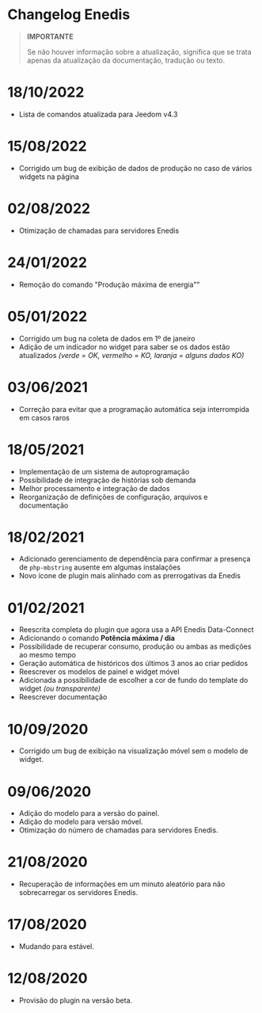 # Changelog Enedis

>**IMPORTANTE**
>
>Se não houver informação sobre a atualização, significa que se trata apenas da atualização da documentação, tradução ou texto.

# 18/10/2022

- Lista de comandos atualizada para Jeedom v4.3

# 15/08/2022

- Corrigido um bug de exibição de dados de produção no caso de vários widgets na página

# 02/08/2022

- Otimização de chamadas para servidores Enedis

# 24/01/2022

- Remoção do comando "Produção máxima de energia""

# 05/01/2022

- Corrigido um bug na coleta de dados em 1º de janeiro
- Adição de um indicador no widget para saber se os dados estão atualizados *(verde = OK, vermelho = KO, laranja = alguns dados KO)*

# 03/06/2021

- Correção para evitar que a programação automática seja interrompida em casos raros

# 18/05/2021

- Implementação de um sistema de autoprogramação
- Possibilidade de integração de histórias sob demanda
- Melhor processamento e integração de dados
- Reorganização de definições de configuração, arquivos e documentação

# 18/02/2021

- Adicionado gerenciamento de dependência para confirmar a presença de `php-mbstring` ausente em algumas instalações
- Novo ícone de plugin mais alinhado com as prerrogativas da Enedis

# 01/02/2021

- Reescrita completa do plugin que agora usa a API Enedis Data-Connect
- Adicionando o comando **Potência máxima / dia**
- Possibilidade de recuperar consumo, produção ou ambas as medições ao mesmo tempo
- Geração automática de históricos dos últimos 3 anos ao criar pedidos
- Reescrever os modelos de painel e widget móvel
- Adicionada a possibilidade de escolher a cor de fundo do template do widget *(ou transparente)*
- Reescrever documentação

# 10/09/2020

- Corrigido um bug de exibição na visualização móvel sem o modelo de widget.

# 09/06/2020

- Adição do modelo para a versão do painel.
- Adição do modelo para versão móvel.
- Otimização do número de chamadas para servidores Enedis.

# 21/08/2020

- Recuperação de informações em um minuto aleatório para não sobrecarregar os servidores Enedis.

# 17/08/2020

- Mudando para estável.

# 12/08/2020

- Provisão do plugin na versão beta.
